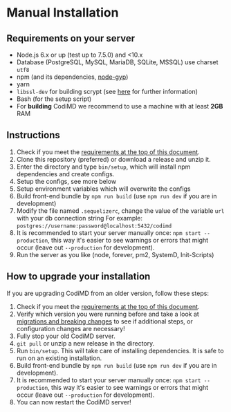 Manual Installation
===

## Requirements on your server

- Node.js 6.x or up (test up to 7.5.0) and <10.x
- Database (PostgreSQL, MySQL, MariaDB, SQLite, MSSQL) use charset `utf8`
- npm (and its dependencies, [node-gyp](https://github.com/nodejs/node-gyp#installation))
- yarn
- `libssl-dev` for building scrypt (see [here](https://github.com/ml1nk/node-scrypt/blob/master/README.md#installation-instructions) for further information)
- Bash (for the setup script)
- For **building** CodiMD we recommend to use a machine with at least **2GB** RAM


## Instructions

1. Check if you meet the [requirements at the top of this document](#requirements-on-your-server).
2. Clone this repository (preferred) or download a release and unzip it.
3. Enter the directory and type `bin/setup`, which will install npm dependencies and create configs.
4. Setup the configs, see more below
5. Setup environment variables which will overwrite the configs
6. Build front-end bundle by `npm run build` (use `npm run dev` if you are in development)
7. Modify the file named `.sequelizerc`, change the value of the variable `url` with your db connection string
   For example: `postgres://username:password@localhost:5432/codimd`
8. It is recommended to start your server manually once: `npm start --production`, this way it's easier to see warnings or errors that might occur (leave out `--production` for development).
9. Run the server as you like (node, forever, pm2, SystemD, Init-Scripts)


## How to upgrade your installation

If you are upgrading CodiMD from an older version, follow these steps:

1. Check if you meet the [requirements at the top of this document](#requirements-on-your-server).
2. Verify which version you were running before and take a look at [migrations and breaking changes](../guides/migrations-and-breaking-changes.md) to see if additional steps, or configuration changes are necessary!
3. Fully stop your old CodiMD server.
4. `git pull` or unzip a new release in the directory.
5. Run `bin/setup`. This will take care of installing dependencies. It is safe to run on an existing installation.
6. Build front-end bundle by `npm run build` (use `npm run dev` if you are in development).
7. It is recommended to start your server manually once: `npm start --production`, this way it's easier to see warnings or errors that might occur (leave out `--production` for development).
8. You can now restart the CodiMD server!
